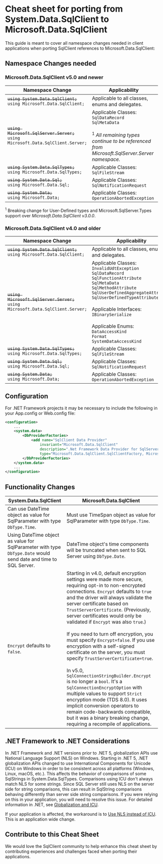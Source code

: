 # Cheat sheet for porting from System.Data.SqlClient to Microsoft.Data.SqlClient

This guide is meant to cover all namespace changes needed in client applications when porting SqlClient references to Microsoft.Data.SqlClient:

## Namespace Changes needed

### Microsoft.Data.SqlClient v5.0 and newer

| Namespace Change | Applicability |
|--|--|
| <s>`using System.Data.SqlClient;`</s><br>`using Microsoft.Data.SqlClient;` | Applicable to all classes, enums and delegates. |
| <s>`using Microsoft.SqlServer.Server;`</s><br>`using Microsoft.Data.SqlClient.Server;` | Applicable Classes: <br>`SqlDataRecord`<br>`SqlMetaData` <br/><br/> <sup>1</sup> _All remaining types continue to be referenced from Microsoft.SqlServer.Server namespace._|
| <s>`using System.Data.SqlTypes;`</s> <br>`using Microsoft.Data.SqlTypes;` | Applicable Classes:<br>`SqlFileStream`|
| <s>`using System.Data.Sql;`</s> <br>`using Microsoft.Data.Sql;`</s> | Applicable Classes:<br>`SqlNotificationRequest`<br> |
| <s>`using System.Data;`</s> <br>`using Microsoft.Data;`</s> | Applicable Classes:<br>`OperationAbortedException`|

<sup>1</sup> Breaking change for User-Defined types and Microsoft.SqlServer.Types support over _Microsoft.Data.SqlClient v3.0.0_.

### Microsoft.Data.SqlClient v4.0 and older

| Namespace Change | Applicability |
|--|--|
| <s>`using System.Data.SqlClient;`</s><br>`using Microsoft.Data.SqlClient;` | Applicable to all classes, enums and delegates. |
| <s>`using Microsoft.SqlServer.Server;`</s><br>`using Microsoft.Data.SqlClient.Server;` | Applicable Classes: <br>`InvalidUdtException`<br>`SqlDataRecord`<br>`SqlFunctionAttribute`<br>`SqlMetaData`<br>`SqlMethodAttribute`<br>`SqlUserDefinedAggregateAttribute`<br>`SqlUserDefinedTypeAttribute`<br><br>Applicable Interfaces: <br>`IBinarySerialize`<br><br>Applicable Enums: <br>`DataAccessKind`<br>`Format`<br>`SystemDataAccessKind`|
| <s>`using System.Data.SqlTypes;`</s> <br>`using Microsoft.Data.SqlTypes;` | Applicable Classes:<br>`SqlFileStream`|
| <s>`using System.Data.Sql;`</s> <br>`using Microsoft.Data.Sql;`</s> | Applicable Classes:<br>`SqlNotificationRequest`<br> |
| <s>`using System.Data;`</s> <br>`using Microsoft.Data;`</s> | Applicable Classes:<br>`OperationAbortedException`|

## Configuration

For .NET Framework projects it may be necessary to include the following in your App.config or Web.config file:

``` xml
<configuration>
    ...
    <system.data>
        <DbProviderFactories>
            <add name="SqlClient Data Provider"
                invariant="Microsoft.Data.SqlClient"
                description=".Net Framework Data Provider for SqlServer" 
                type="Microsoft.Data.SqlClient.SqlClientFactory, Microsoft.Data.SqlClient" />
        </DbProviderFactories>
    </system.data>
    ...
</configuration>
```

## Functionality Changes

| System.Data.SqlClient | Microsoft.Data.SqlClient |
|--|--|
| Can use DateTime object as value for SqlParameter with type `DbType.Time`. | Must use TimeSpan object as value for SqlParameter with type `DbType.Time`. |
| Using DateTime object as value for SqlParameter with type `DbType.Date` would send date and time to SQL Server. | DateTime object's time components will be truncated when sent to SQL Server using `DbType.Date`. |
| `Encrypt` defaults to `false`. | Starting in v4.0, default encryption settings were made more secure, requiring opt-in to non-encrypted connections. `Encrypt` defaults to `true` and the driver will always validate the server certificate based on `TrustServerCertificate`. (Previously, server certificates would only be validated if `Encrypt` was also `true`.)<br/><br/>If you need to turn off encryption, you must specify `Encrypt=false`. If you use encryption with a self-signed certificate on the server, you must specify `TrustServerCertificate=true`.<br/><br/>In v5.0, `SqlConnectionStringBuilder.Encrypt` is no longer a `bool`. It's a `SqlConnectionEncryptOption` with multiple values to support `Strict` encryption mode (TDS 8.0). It uses implicit conversion operators to remain code-backwards compatible, but it was a binary breaking change, requiring a recompile of applications. |

## .NET Framework to .NET Considerations

In .NET Framework and .NET versions prior to .NET 5, globalization APIs use National Language Support (NLS) on Windows. Starting in .NET 5, .NET globalization APIs changed to use International Components for Unicode (ICU) on Windows in order to be consistent across all platforms (Windows, Linux, macOS, etc.). This affects the behavior of comparisons of some SqlStrings in System.Data.SqlTypes. Comparisons using ICU don't always match NLS for some strings. Since SQL Server still uses NLS on the server side for string comparisons, this can result in SqlString comparisons behaving differently than server side string comparisons. If you were relying on this in your application, you will need to resolve this issue. For detailed information in .NET, see [Globalization and ICU](https://learn.microsoft.com/en-us/dotnet/core/extensions/globalization-icu).

If your application is affected, the workaround is to [Use NLS instead of ICU](https://learn.microsoft.com/en-us/dotnet/core/extensions/globalization-icu#use-nls-instead-of-icu). This is an application wide change.

## Contribute to this Cheat Sheet

We would love the SqlClient community to help enhance this cheat sheet by contributing experiences and challenges faced when porting their applications.
